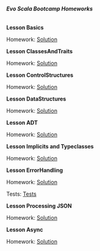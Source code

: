 ###### **Evo Scala Bootcamp Homeworks**

**Lesson Basics**

Homework: [Solution](https://github.com/SergejsBogdanovs/evo-scala-bootcamp-homework/blob/master/src/main/scala/lv/sbogdano/evo/scala/bootcamp/homework/basics/Basics.scala)

**Lesson ClassesAndTraits**

Homework: [Solution](https://github.com/SergejsBogdanovs/evo-scala-bootcamp-homework/blob/master/src/main/scala/lv/sbogdano/evo/scala/bootcamp/homework/classes_and_traits/ClassesAndTraits.scala)

**Lesson ControlStructures**

Homework: [Solution](https://github.com/SergejsBogdanovs/evo-scala-bootcamp-homework/blob/master/src/main/scala/lv/sbogdano/evo/scala/bootcamp/homework/control_structures/ControlStructures.scala)

**Lesson DataStructures**

Homework: [Solution](https://github.com/SergejsBogdanovs/evo-scala-bootcamp-homework/blob/master/src/main/scala/lv/sbogdano/evo/scala/bootcamp/homework/data_structures/DataStructures.scala)

**Lesson ADT**

Homework: [Solution](https://github.com/SergejsBogdanovs/evo-scala-bootcamp-homework/tree/master/src/main/scala/lv/sbogdano/evo/scala/bootcamp/homework/adt)

**Lesson Implicits and Typeclasses**

Homework: [Solution](https://github.com/SergejsBogdanovs/evo-scala-bootcamp-homework/blob/master/src/main/scala/lv/sbogdano/evo/scala/bootcamp/homework/implicits_and_typeclasses/ImplicitsHomework.scala)

**Lesson ErrorHandling**

Homework: [Solution](https://github.com/SergejsBogdanovs/evo-scala-bootcamp-homework/blob/master/src/main/scala/lv/sbogdano/evo/scala/bootcamp/homework/error_handling/Homework.scala)

Tests: [Tests](https://github.com/SergejsBogdanovs/evo-scala-bootcamp-homework/blob/master/src/test/scala/lv/sbogdano/evo/scala/bootcamp/homework/error_handling/HomeworkSpec.scala)

**Lesson Processing JSON**

Homework: [Solution](https://github.com/SergejsBogdanovs/evo-scala-bootcamp-homework/blob/master/src/test/scala/lv/sbogdano/evo/scala/bootcamp/homework/json/JsonHomeworkSpec.scala)

**Lesson Async**

Homework: [Solution](https://github.com/SergejsBogdanovs/evo-scala-bootcamp-homework/blob/master/src/main/scala/lv/sbogdano/evo/scala/bootcamp/homework/async/AsyncHomework.scala)

